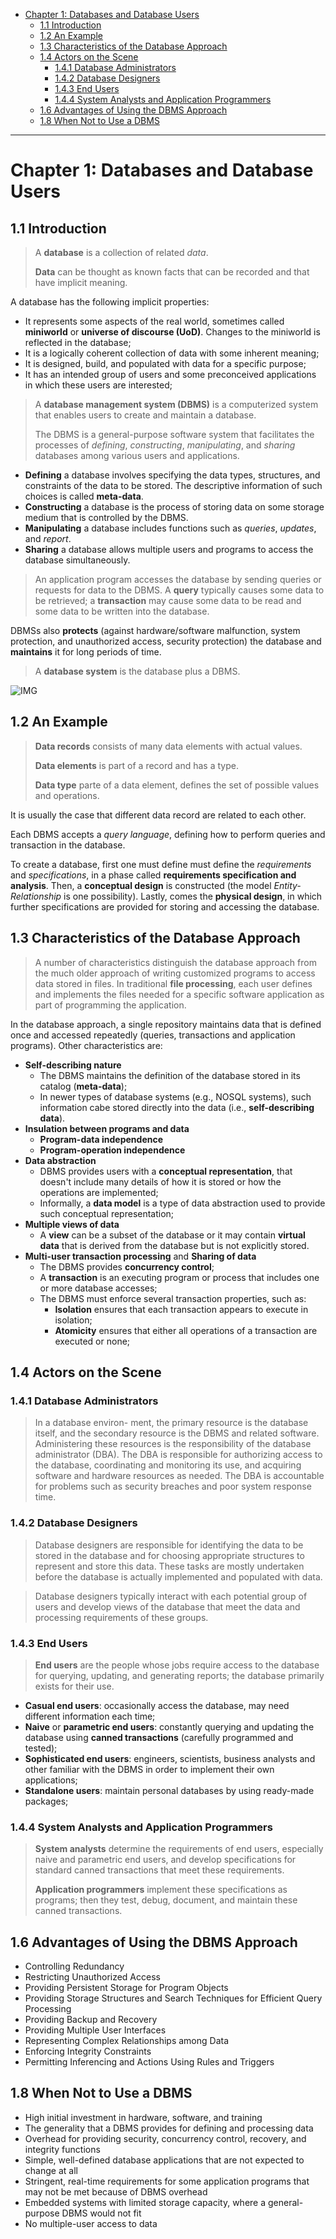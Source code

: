 - [Chapter 1: Databases and Database Users](#chapter-1-databases-and-database-users)
  - [1.1 Introduction](#11-introduction)
  - [1.2 An Example](#12-an-example)
  - [1.3 Characteristics of the Database Approach](#13-characteristics-of-the-database-approach)
  - [1.4 Actors on the Scene](#14-actors-on-the-scene)
    - [1.4.1 Database Administrators](#141-database-administrators)
    - [1.4.2 Database Designers](#142-database-designers)
    - [1.4.3 End Users](#143-end-users)
    - [1.4.4 System Analysts and Application Programmers](#144-system-analysts-and-application-programmers)
  - [1.6 Advantages of Using the DBMS Approach](#16-advantages-of-using-the-dbms-approach)
  - [1.8 When Not to Use a DBMS](#18-when-not-to-use-a-dbms)

---
# Chapter 1: Databases and Database Users


## 1.1 Introduction

> A **database** is a collection of related *data*. 
> 
> **Data** can be thought as known facts that can be recorded and that have implicit meaning.

A database has the following implicit properties:

- It represents some aspects of the real world, sometimes called **miniworld** or **universe of discourse (UoD)**. Changes to the miniworld is reflected in the database;
- It is a logically coherent collection of data with some inherent meaning;
- It is designed, build, and populated with data for a specific purpose;
- It has an intended group of users and some preconceived applications in which these users are interested;

> A **database management system (DBMS)** is a computerized system that enables users to create and maintain a database.
> 
>  The DBMS is a general-purpose software system that facilitates the processes of *defining*, *constructing*, *manipulating*, and *sharing* databases among various users and applications.

- **Defining** a database involves specifying the data types, structures, and constraints of the data to be stored. The descriptive information of such choices is called **meta-data**.
- **Constructing** a database is the process of storing data on some storage medium that is controlled by the DBMS.
- **Manipulating** a database includes functions such as *queries*, *updates*, and *report*.
- **Sharing** a database allows multiple users and programs to access the database simultaneously.

> An application program accesses the database by sending queries or requests for data to the DBMS. A **query** typically causes some data to be retrieved; a **transaction** may cause some data to be read and some data to be written into the database.

DBMSs also **protects** (against hardware/software malfunction, system protection, and unauthorized access, security protection) the database  and **maintains** it for long periods of time.

> A **database system** is the database plus a DBMS.

![IMG](../Elmsari-2015/imgs/1-1.png)

## 1.2 An Example

> **Data records** consists of many data elements with actual values.
> 
> **Data elements** is part of a record and has a type.
> 
> **Data type** parte of a data element, defines the set of possible values and operations.

It is usually the case that different data record are related to each other.

Each DBMS accepts a *query language*, defining how to perform queries and transaction in the database.

To create a database, first one must define must define the *requirements* and *specifications*, in a phase called **requirements specification and analysis**. Then, a **conceptual design** is constructed (the model *Entity-Relationship* is one possibility). Lastly, comes the **physical design**, in which further specifications are provided for storing and accessing the database.

## 1.3 Characteristics of the Database Approach

> A number of characteristics distinguish the database approach from the much older approach of writing customized programs to access data stored in files. In traditional **file processing**, each user defines and implements the files needed for a specific software application as part of programming the application.

In the database approach, a single repository maintains data that is defined once and accessed repeatedly (queries, transactions and application programs). Other characteristics are:
  - **Self-describing nature**
    - The DBMS maintains the definition of the database stored in its catalog (**meta-data**);
    - In newer types of database systems (e.g., NOSQL systems), such information cabe stored directly into the data (i.e., **self-describing data**).
  - **Insulation between programs and data**
    - **Program-data independence**
    - **Program-operation independence**
  - **Data abstraction**
    - DBMS provides users with a **conceptual representation**, that doesn't include many details of how it is stored or how the operations are implemented;
    - Informally, a **data model** is a type of data abstraction used to provide such conceptual representation;
  - **Multiple views of data**
    - A **view** can be a subset of the database or it may contain **virtual data** that is derived from the database but is not explicitly stored.
  - **Multi-user transaction processing** and **Sharing of data**
    - The DBMS provides **concurrency control**;
    - A **transaction** is an executing program or process that includes one or more database accesses;
    - The DBMS must enforce several transaction properties, such as:
      - **Isolation** ensures that each transaction appears to execute in isolation;
      - **Atomicity** ensures that either all operations of a transaction are executed or none;

## 1.4 Actors on the Scene

### 1.4.1 Database Administrators

> In a database environ-
ment, the primary resource is the database itself, and the secondary resource is the DBMS and related software. Administering these resources is the responsibility of the database administrator (DBA). The DBA is responsible for authorizing access to the database, coordinating and monitoring its use, and acquiring software and hardware resources as needed. The DBA is accountable for problems such as security breaches and poor system response time.

### 1.4.2 Database Designers

> Database designers are responsible for identifying the data to be stored in the database and for choosing appropriate structures to represent and store this data. These tasks are mostly undertaken before the database is actually implemented and populated with data.

>  Database designers typically interact with each potential group of users and develop views of the database that meet the data and processing requirements of these groups. 


### 1.4.3 End Users

> **End users** are the people whose jobs require access to the database for querying, updating, and generating reports; the database primarily exists for their use.

- **Casual end users**: occasionally access the database, may need different information each time;
- **Naive** or **parametric end users**: constantly querying and updating the database using **canned transactions** (carefully programmed and tested);
- **Sophisticated end users**: engineers, scientists, business analysts and other familiar with the DBMS in order to implement their own applications;
- **Standalone users**: maintain personal databases by using ready-made packages;

### 1.4.4 System Analysts and Application Programmers

> **System analysts** determine the requirements of end users, especially naive and parametric end users, and develop specifications for standard canned transactions that meet these requirements.
> 
> **Application programmers** implement these specifications as programs; then they test, debug, document, and maintain these canned transactions.

## 1.6 Advantages of Using the DBMS Approach

- Controlling Redundancy
- Restricting Unauthorized Access
- Providing Persistent Storage for Program Objects
- Providing Storage Structures and Search Techniques for Efficient Query Processing
- Providing Backup and Recovery
- Providing Multiple User Interfaces
- Representing Complex Relationships among Data
- Enforcing Integrity Constraints
- Permitting Inferencing and Actions Using Rules and Triggers

## 1.8 When Not to Use a DBMS

- High initial investment in hardware, software, and training
- The generality that a DBMS provides for defining and processing data
- Overhead for providing security, concurrency control, recovery, and integrity functions
- Simple, well-defined database applications that are not expected to change at all
- Stringent, real-time requirements for some application programs that may not be met because of DBMS overhead
- Embedded systems with limited storage capacity, where a general-purpose DBMS would not fit
- No multiple-user access to data